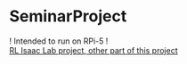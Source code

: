 # SeminarProject
! Intended to run on RPi-5 !<br />
[RL Isaac Lab project, other part of this project](https://github.com/Lukasisnot/Waddle_Duck_IsaacLab_external)
